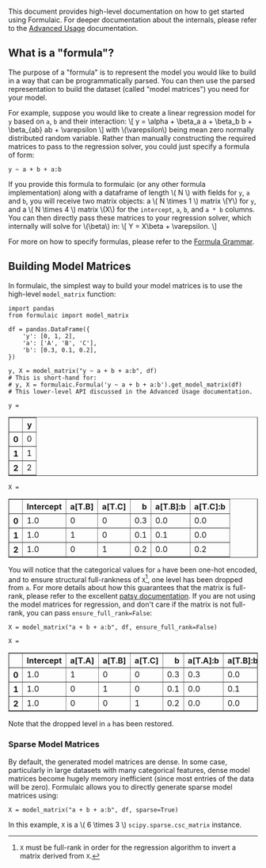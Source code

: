 This document provides high-level documentation on how to get started using
Formulaic. For deeper documentation about the internals, please refer to the
[Advanced Usage](../advanced/intro.md) documentation.

## What is a "formula"?

The purpose of a "formula" is to represent the model you would like to build in
a way that can be programmatically parsed. You can then use the parsed
representation to build the dataset (called "model matrices") you need for your
model.

For example, suppose you would like to create a linear regression model for `y`
based on `a`, `b` and their interaction:
\\[ y = \alpha + \beta_a a + \beta_b b + \beta_{ab} ab + \varepsilon \\]
with \\(\varepsilon\\) being mean zero normally distributed random variable.
Rather than manually constructing the required matrices to pass to the
regression solver, you could just specify a formula of form:
```
y ~ a + b + a:b
```
If you provide this formula to formulaic (or any other formula implementation)
along with a dataframe of length \\( N \\) with fields for `y`, `a` and `b`, you
will receive two matrix objects: a \\( N \times 1 \\) matrix \\(Y\\) for `y`,
and a \\( N \times 4 \\) matrix \\(X\\)  for the `intercept`, `a`, `b`, and `a *
b` columns. You can then directly pass these matrices to your regression solver,
which internally will solve for \\(\beta\\) in:
\\[ Y = X\beta + \varepsilon. \\]

For more on how to specify formulas, please refer to the
[Formula Grammar](formulas.md).


## Building Model Matrices

In formulaic, the simplest way to build your model matrices is to use the
high-level `model_matrix` function:

```
import pandas
from formulaic import model_matrix

df = pandas.DataFrame({
    'y': [0, 1, 2],
    'a': ['A', 'B', 'C'],
    'b': [0.3, 0.1, 0.2],
})

y, X = model_matrix("y ~ a + b + a:b", df)
# This is short-hand for:
# y, X = formulaic.Formula('y ~ a + b + a:b').get_model_matrix(df)
# This lower-level API discussed in the Advanced Usage documentation.
```

`y =`
<table border="1" class="dataframe">
  <thead>
    <tr style="text-align: right;">
      <th></th>
      <th>y</th>
    </tr>
  </thead>
  <tbody>
    <tr>
      <th>0</th>
      <td>0</td>
    </tr>
    <tr>
      <th>1</th>
      <td>1</td>
    </tr>
    <tr>
      <th>2</th>
      <td>2</td>
    </tr>
  </tbody>
</table>

`X = `
<table border="1" class="dataframe">
  <thead>
    <tr style="text-align: right;">
      <th></th>
      <th>Intercept</th>
      <th>a[T.B]</th>
      <th>a[T.C]</th>
      <th>b</th>
      <th>a[T.B]:b</th>
      <th>a[T.C]:b</th>
    </tr>
  </thead>
  <tbody>
    <tr>
      <th>0</th>
      <td>1.0</td>
      <td>0</td>
      <td>0</td>
      <td>0.3</td>
      <td>0.0</td>
      <td>0.0</td>
    </tr>
    <tr>
      <th>1</th>
      <td>1.0</td>
      <td>1</td>
      <td>0</td>
      <td>0.1</td>
      <td>0.1</td>
      <td>0.0</td>
    </tr>
    <tr>
      <th>2</th>
      <td>1.0</td>
      <td>0</td>
      <td>1</td>
      <td>0.2</td>
      <td>0.0</td>
      <td>0.2</td>
    </tr>
  </tbody>
</table>

You will notice that the categorical values for `a` have been one-hot encoded,
and to ensure structural full-rankness of `X`[^1], one level has been dropped
from `a`. For more details about how this guarantees that the matrix is full-rank,
please refer to the excellent [patsy documentation](https://patsy.readthedocs.io/en/latest/formulas.html).
If you are not using the model matrices for regression, and don't care if the
matrix is not full-rank, you can pass `ensure_full_rank=False`:

```
X = model_matrix("a + b + a:b", df, ensure_full_rank=False)
```

`X =`
<div>
<table border="1" class="dataframe">
  <thead>
    <tr style="text-align: right;">
      <th></th>
      <th>Intercept</th>
      <th>a[T.A]</th>
      <th>a[T.B]</th>
      <th>a[T.C]</th>
      <th>b</th>
      <th>a[T.A]:b</th>
      <th>a[T.B]:b</th>
      <th>a[T.C]:b</th>
    </tr>
  </thead>
  <tbody>
    <tr>
      <th>0</th>
      <td>1.0</td>
      <td>1</td>
      <td>0</td>
      <td>0</td>
      <td>0.3</td>
      <td>0.3</td>
      <td>0.0</td>
      <td>0.0</td>
    </tr>
    <tr>
      <th>1</th>
      <td>1.0</td>
      <td>0</td>
      <td>1</td>
      <td>0</td>
      <td>0.1</td>
      <td>0.0</td>
      <td>0.1</td>
      <td>0.0</td>
    </tr>
    <tr>
      <th>2</th>
      <td>1.0</td>
      <td>0</td>
      <td>0</td>
      <td>1</td>
      <td>0.2</td>
      <td>0.0</td>
      <td>0.0</td>
      <td>0.2</td>
    </tr>
  </tbody>
</table>
</div>

Note that the dropped level in `a` has been restored.

### Sparse Model Matrices

By default, the generated model matrices are dense. In some case, particularly
in large datasets with many categorical features, dense model matrices become
hugely memory inefficient (since most entries of the data will be zero).
Formulaic allows you to directly generate sparse model matrices using:
```
X = model_matrix("a + b + a:b", df, sparse=True)
```
In this example, `X` is a \\( 6 \times 3 \\) `scipy.sparse.csc_matrix` instance.

[^1]: `X` must be full-rank in order for the regression algorithm to invert a matrix derived from `X`.
